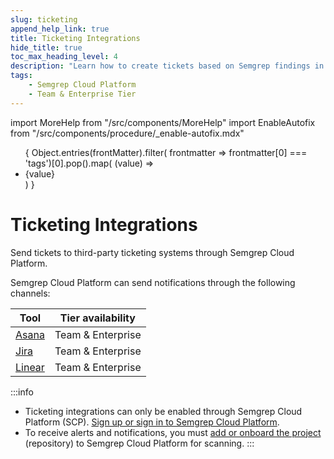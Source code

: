 ```yaml
---
slug: ticketing
append_help_link: true
title: Ticketing Integrations
hide_title: true
toc_max_heading_level: 4
description: "Learn how to create tickets based on Semgrep findings in third-party ticketing systems."
tags:
    - Semgrep Cloud Platform
    - Team & Enterprise Tier
---
```


import MoreHelp from "/src/components/MoreHelp"
import EnableAutofix from "/src/components/procedure/_enable-autofix.mdx"


<ul id="tag__badge-list">
{
Object.entries(frontMatter).filter(
    frontmatter => frontmatter[0] === 'tags')[0].pop().map(
    (value) => <li class='tag__badge-item'>{value}</li> )
}
</ul>

# Ticketing Integrations

Send tickets to third-party ticketing systems through Semgrep Cloud Platform. 

Semgrep Cloud Platform can send notifications through the following channels:

| Tool                               | Tier availability |
| ----                               | ----------------  |
| [Asana](/semgrep-cloud-platform/asana)  | Team & Enterprise  |
| [Jira](/semgrep-cloud-platform/jira) | Team & Enterprise  |
| [Linear](/semgrep-cloud-platform/linear)           | Team & Enterprise  |

:::info
* Ticketing integrations can only be enabled through Semgrep Cloud Platform (SCP). [Sign up or sign in to Semgrep Cloud Platform](https://semgrep.dev/login).
* To receive alerts and notifications, you must [add or onboard the project](/semgrep-code/getting-started/#option-b-adding-a-repository-from-github-gitlab-or-bitbucket) (repository) to Semgrep Cloud Platform for scanning.
:::